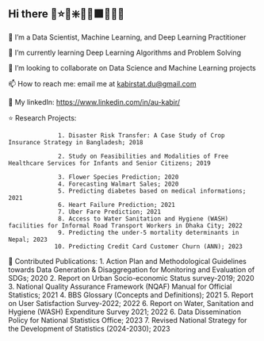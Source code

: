 ## Hi there 👋⭐🌟❇️📗🔰🟩🍏🥬🌿

🔭 I’m a Data Scientist, Machine Learning, and Deep Learning Practitioner

🌱 I’m currently learning Deep Learning Algorithms and Problem Solving

👯 I’m looking to collaborate on Data Science and Machine Learning projects

📫 How to reach me: email me at kabirstat.du@gmail.com

🌿 My linkedIn: https://www.linkedin.com/in/au-kabir/

⭐ Research Projects: 
                  
                  1. Disaster Risk Transfer: A Case Study of Crop Insurance Strategy in Bangladesh; 2018
                  
                  2. Study on Feasibilities and Modalities of Free Healthcare Services for Infants and Senior Citizens; 2019
                  
                  3. Flower Species Prediction; 2020
                  4. Forecasting Walmart Sales; 2020
                  5. Predicting diabetes based on medical informations; 2021
                  6. Heart Failure Prediction; 2021
                  7. Uber Fare Prediction; 2021
                  8. Access to Water Sanitation and Hygiene (WASH) facilities for Informal Road Transport Workers in Dhaka City; 2022
                  9. Predicting the under-5 mortality determinants in Nepal; 2023
                 10. Predicting Credit Card Customer Churn (ANN); 2023
                  
🔰 Contributed Publications: 
                  1. Action Plan and Methodological Guidelines towards Data Generation & Disaggregation for Monitoring and Evaluation of SDGs; 2020
                  2. Report on Urban Socio-economic Status survey-2019; 2020
                  3. National Quality Assurance Framework (NQAF) Manual for Official Statistics; 2021
                  4. BBS Glossary (Concepts and Definitions); 2021
                  5. Report on User Satisfaction Survey-2022; 2022
                  6. Report on Water, Sanitation and Hygiene (WASH) Expenditure Survey 2021; 2022
                  6. Data Dissemination Policy for National Statistics Office; 2023
                  7. Revised National Strategy for the Development of Statistics (2024-2030); 2023

